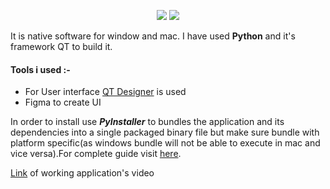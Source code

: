 <p align="center"><img src="https://img.shields.io/badge/-Python%20-green"> <img src="https://img.shields.io/badge/-PyQt5-orange"></p>
It is native software for window and mac. I have used <b>Python</b></i> and it's framework QT to build it.<br/>
<h4>Tools i used :-</h4> 
<ul>
  <li>For User interface <a href="https://www.qt.io/product/ui-design-tools">QT Designer</a> is used</li>
  <li>Figma to create UI</li>
</ul> 
In order to install use <i><b>PyInstaller</i></b> to bundles the application and its dependencies into a single packaged binary file but make sure bundle with platform specific(as windows bundle will not be able to execute in mac and vice versa).For complete guide visit <a href="https://pyinstaller.readthedocs.io/en/stable/">here</a>. 


<a href="https://photos.app.goo.gl/jLM2e9yJVLPuZT559">Link</a> of working application's video
